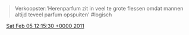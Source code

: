 > Verkoopster:'Herenparfum zit in veel te grote flessen omdat mannen altijd teveel parfum opspuiten' \#logisch

<img src="../../media/tweet.ico" width="12" /> [Sat Feb 05 12:15:30 +0000 2011](https://twitter.com/DromerDenker/status/33861270671196160)